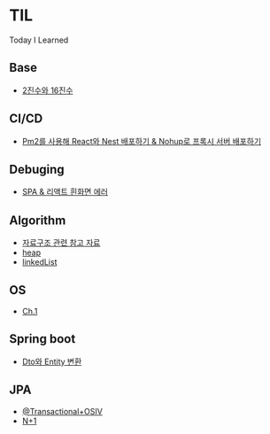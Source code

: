 # TIL

Today I Learned
<br/>

## Base

- [2진수와 16진수](https://github.com/happyjamy/TIL/blob/main/basic/binary_hexadecimal.md)

## CI/CD

- [Pm2를 사용해 React와 Nest 배포하기 & Nohup로 프록시 서버 배포하기](https://github.com/happyjamy/TIL/blob/main/deploy.md)

## Debuging

- [SPA & 리액트 흰화면 에러](https://github.com/happyjamy/TIL/blob/main/deploy_error.md)

## Algorithm

- [자료구조 관련 참고 자료](https://github.com/happyjamy/TIL/blob/main/Algo/data_reference.md)
- [heap](https://github.com/happyjamy/TIL/blob/main/Algo/heap.md)
- [linkedList](https://github.com/happyjamy/TIL/blob/main/Algo/linked_list.md)

## OS

- [Ch.1](https://github.com/happyjamy/TIL/blob/main/OS/c_1.md)

## Spring boot

- [Dto와 Entity 변환](https://github.com/happyjamy/TIL/blob/main/Spring_boot/dto2entity.md)

## JPA

- [@Transactional+OSIV](https://github.com/happyjamy/TIL/blob/main/JPA/OSIV.md)
- [N+1](https://github.com/happyjamy/TIL/blob/main/JPA/N+1.md)
